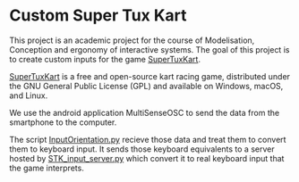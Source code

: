 # Custom Super Tux Kart

This project is an academic project for the course of Modelisation, Conception and ergonomy of
interactive systems. The goal of this project is to create custom inputs for the game [SuperTuxKart](https://supertuxkart.net/Main_Page).

[SuperTuxKart](https://supertuxkart.net/Main_Page) is a free and open-source kart racing game, distributed under the GNU General Public License (GPL) and available on Windows, macOS, and Linux.

We use the android application MultiSenseOSC to send the data from the smartphone to the computer.

The script [InputOrientation.py]() recieve those data and treat them to convert them to keyboard input. It sends those keyboard equivalents to a server
hosted by [STK_input_server.py]() which convert it to real keyboard input that the game interprets.

